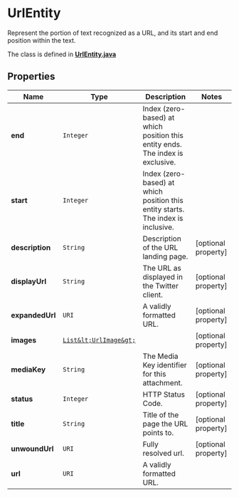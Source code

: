 

# UrlEntity

Represent the portion of text recognized as a URL, and its start and end position within the text.

The class is defined in **[UrlEntity.java](../../src/main/java/example/micronaut/model/UrlEntity.java)**

## Properties

Name | Type | Description | Notes
------------ | ------------- | ------------- | -------------
**end** | `Integer` | Index (zero-based) at which position this entity ends.  The index is exclusive. | 
**start** | `Integer` | Index (zero-based) at which position this entity starts.  The index is inclusive. | 
**description** | `String` | Description of the URL landing page. |  [optional property]
**displayUrl** | `String` | The URL as displayed in the Twitter client. |  [optional property]
**expandedUrl** | `URI` | A validly formatted URL. |  [optional property]
**images** | [`List&lt;UrlImage&gt;`](UrlImage.md) |  |  [optional property]
**mediaKey** | `String` | The Media Key identifier for this attachment. |  [optional property]
**status** | `Integer` | HTTP Status Code. |  [optional property]
**title** | `String` | Title of the page the URL points to. |  [optional property]
**unwoundUrl** | `URI` | Fully resolved url. |  [optional property]
**url** | `URI` | A validly formatted URL. | 













